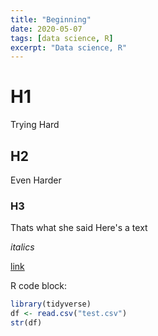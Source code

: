 ```yaml
---
title: "Beginning"
date: 2020-05-07
tags: [data science, R]
excerpt: "Data science, R"
---
```


# H1

Trying Hard
## H2

Even Harder
### H3

Thats what she said
Here's a text

*italics*

[link](https://google.com)

R code block:
```r
library(tidyverse)
df <- read.csv("test.csv")
str(df)
```
